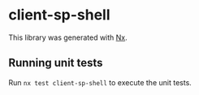 # client-sp-shell

This library was generated with [Nx](https://nx.dev).

## Running unit tests

Run `nx test client-sp-shell` to execute the unit tests.
